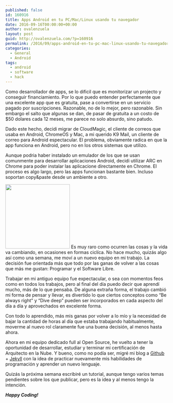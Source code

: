 ```yaml
---
published: false
id: 160916
title: Apps Android en tu PC/Mac/Linux usando tu navegador
date: 2016-09-16T00:00:00+00:00
author: ovalenzuela
layout: post
guid: http://ovalenzuela.com/?p=160916
permalink: /2016/09/apps-android-en-tu-pc-mac-linux-usando-tu-navegador.html
categories:
  - General
  - Android
tags:
  - android
  - software
  - hack
---
```


Como desarrollador de apps, se lo dificil que es monitorizar un projecto y conseguir financiamiento. Por lo que puedo entender perfectamente que una excelente app que es gratuita, pase a convertirse en un servicio pagado por suscripciones. Razonable, no de lo mejor, pero razonable. Sin embargo el salto que algunas se dan, de pasar de gratuita a un costo de $50 dolares cada 12 meses, me parece no solo absurdo, sino patudo.

Dado este hecho, decidi migrar de CloudMagic, el cliente de correos que usaba en Android, ChromeOS y Mac, a mi querido K9 Mail, un cliente de correo para Android espectacular. El problema, obviamente radica en que la app funciona en Android, pero no en los otros sistemas que utilizo.

Aunque podria haber instalado un emulador de los que se usan comunmente para desarrollar aplicaciones Android, decidi utilizar ARC en Chrome para poder instalar las aplicacione directamente en Chrome. El proceso es algo largo, pero las apps funcionan bastante bien. Incluso soportan copy&paste desde un ambiente a otro.






<img class="alignleft" src="http://www.ovalenzuela.com/images/opensource_small.png" width="200px"/> Es muy raro como ocurren las cosas y la vida va cambiando, en ocasiones en formas ciclíca. No hace mucho, quizás algo así como una semana, me moví a un nuevo equipo en mi trabajo. La decisión fue orientada más que todo por las ganas de volver a las cosas que más me gustan: Programar y el Software Libre.

Trabajar en mi antiguo equipo fue expectacular, o sea con momentos feos como en todos los trabajos, pero al final del día puedo decir que aprendí mucho, más de lo que pensaba. De alguna extraña forma, el trabajo cambió mi forma de pensar y llevar, es divertido lo que ciertos conceptos como &#8220;Be always right&#8221; y &#8220;Dive deep&#8221; pueden ser incorporados en cada aspecto del día a día y aprovechados en excelente forma.

Con todo lo aprendido, más mis ganas por volver a lo mío y la necesidad de bajar la cantidad de horas al día que estaba trabajando habitualmente, moverme al nuevo rol claramente fue una buena decisión, al menos hasta ahora.

Ahora en mi equipo dedicado full al Open Source, he vuelto a tener la oportunidad de desarrollar, estudiar y terminar mi certificación de Arquitecto en la Nube. Y bueno, como no podía ser, migré mi blog a <a href="https://github.com" alt="Github Homepage">Github</a> + <a href="https://jekyllrb.com/" alt="Jekyll Homepage">Jekyll</a> con la idea de practicar nuevamente mis habilidades de programación y aprender un nuevo lenguaje.

Quizás la próxima semana escribiré un tutorial, aunque tengo varios temas pendientes sobre los que publicar, pero es la idea y al menos tengo la intención.


_**Happy Coding!**_
